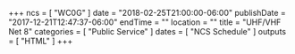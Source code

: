 +++
ncs = [ "WC0G" ]
date = "2018-02-25T21:00:00-06:00"
publishDate = "2017-12-21T12:47:37-06:00"
endTime = ""
location = ""
title = "UHF/VHF Net 8"
categories = [ "Public Service" ]
dates = [ "NCS Schedule" ]
outputs = [ "HTML" ]
+++
